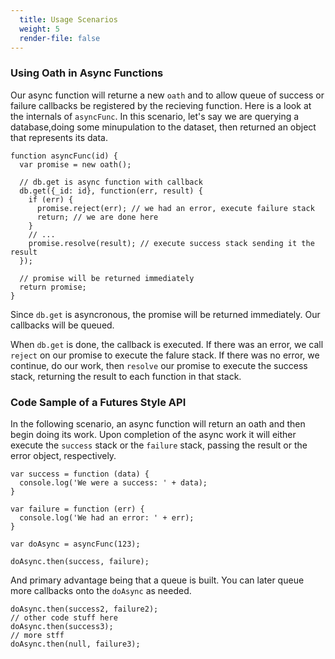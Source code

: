 ```yaml
---
  title: Usage Scenarios
  weight: 5
  render-file: false
---
```


### Using Oath in Async Functions

Our async function will returne a new `oath` and to allow queue of success or failure callbacks be
registered by the recieving function. Here is a look at the internals of `asyncFunc`. In this
scenario, let's say we are querying a database,doing some minupulation to the dataset, then
returned an object that represents its data.

    function asyncFunc(id) {
      var promise = new oath();

      // db.get is async function with callback
      db.get({_id: id}, function(err, result) {
        if (err) {
          promise.reject(err); // we had an error, execute failure stack
          return; // we are done here
        }
        // ...
        promise.resolve(result); // execute success stack sending it the result
      });

      // promise will be returned immediately
      return promise;
    }

Since `db.get` is asyncronous, the promise will be returned immediately. Our callbacks will be queued.

When `db.get` is done, the callback is executed. If there was an error, we call `reject` on our promise
to execute the falure stack. If there was no error, we continue, do our work, then `resolve` our promise
to execute the success stack, returning the result to each function in that stack.

### Code Sample of a Futures Style API

In the following scenario, an async function will return an oath and then begin doing its
work. Upon completion of the async work it will either execute the `success` stack or the `failure`
stack, passing the result or the error object, respectively.

    var success = function (data) {
      console.log('We were a success: ' + data);
    }

    var failure = function (err) {
      console.log('We had an error: ' + err);
    }

    var doAsync = asyncFunc(123);

    doAsync.then(success, failure);

And primary advantage being that a queue is built. You can later queue more callbacks onto
the `doAsync` as needed.

    doAsync.then(success2, failure2);
    // other code stuff here
    doAsync.then(success3);
    // more stff
    doAsync.then(null, failure3);
